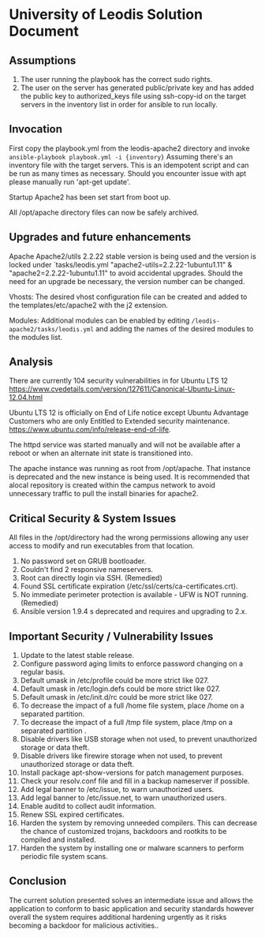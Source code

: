 # University of Leodis Solution Document

## Assumptions
1. The user running the playbook has the correct sudo rights.
2. The user on the server has generated public/private key and has added the public key to authorized_keys file using ssh-copy-id on the target servers in the inventory list in order for ansible to run locally.

## Invocation
First copy the playbook.yml from the leodis-apache2 directory and invoke `ansible-playbook playbook.yml -i {inventory}`
Assuming there's an inventory file with the target servers.  This is an idempotent script and can be run as many times as necessary. Should you encounter issue with apt please manually run  'apt-get update'.

Startup
Apache2 has been set start from boot up.

All /opt/apache directory files can now be safely archived.

## Upgrades and future enhancements

Apache
Apache2/utils 2.2.22 stable version is being used and the version is locked under `tasks/leodis.yml "apache2-utils=2.2.22-1ubuntu1.11" & "apache2=2.2.22-1ubuntu1.11" to avoid accidental upgrades.  Should the need for an upgrade be necessary, the version number can be changed.  

Vhosts:
The desired vhost configuration file can be created and added to the templates/etc/apache2 with the j2 extension. 

Modules:
Additional modules can be enabled by editing `/leodis-apache2/tasks/leodis.yml` and adding the names of the desired modules to the modules list.

## Analysis 
There are currently 104 security vulnerabilities in for Ubuntu LTS 12
https://www.cvedetails.com/version/127611/Canonical-Ubuntu-Linux-12.04.html

Ubuntu LTS 12 is officially on End of Life notice except Ubuntu Advantage Customers who are only Entitled to  Extended security maintenance.
https://www.ubuntu.com/info/release-end-of-life.

The httpd service was started manually and will not be available after a reboot or when an alternate init state is transitioned into.

The apache instance was running as root from /opt/apache.  That instance is deprecated and the new instance is being used.  It is recommended that alocal repository is created within the campus network to avoid unnecessary traffic to pull the install binaries for apache2.

## Critical Security & System Issues
All files in the /opt/directory had the wrong permissions allowing any user access to modify and run executables from that location.

  1. No password set on GRUB bootloader.
  2. Couldn't find 2 responsive nameservers. 
  3. Root can directly login via SSH. (Remedied)
  4. Found SSL certificate expiration (/etc/ssl/certs/ca-certificates.crt).
  5. No immediate perimeter protection is available - UFW is NOT running. (Remedied)
  6. Ansible version 1.9.4 s deprecated and requires and upgrading to 2.x.

## Important Security / Vulnerability Issues

   1. Update to the latest stable release.
   2. Configure password aging limits to enforce password changing on a regular basis.
   3. Default umask in /etc/profile could be more strict like 027. 
   4. Default umask in /etc/login.defs could be more strict like 027. 
   5. Default umask in /etc/init.d/rc could be more strict like 027. 
   6. To decrease the impact of a full /home file system, place /home on a separated partition.
   7. To decrease the impact of a full /tmp file system, place /tmp on a separated partition .
   8. Disable drivers like USB storage when not used, to prevent unauthorized storage or data theft.
   9. Disable drivers like firewire storage when not used, to prevent unauthorized storage or data theft.
   10. Install package apt-show-versions for patch management purposes.
   11. Check your resolv.conf file and fill in a backup nameserver if possible.
   12. Add legal banner to /etc/issue, to warn unauthorized users. 
   13. Add legal banner to /etc/issue.net, to warn unauthorized users.
   14. Enable auditd to collect audit information. 
   15. Renew SSL expired certificates. 
   17. Harden the system by removing unneeded compilers. This can decrease the chance of customized trojans, backdoors and rootkits to be compiled and installed.
   18. Harden the system by installing one or malware scanners to perform periodic file system scans.
## Conclusion
The current solution presented solves an intermediate issue and allows the application to conform to basic application and security standards however overall the system requires additional hardening urgently as it risks becoming a backdoor for malicious activities..
